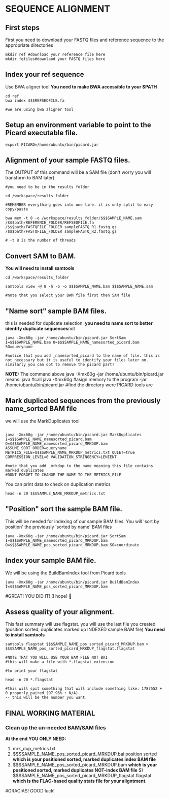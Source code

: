 # SEQUENCE ALIGNMENT

## First steps

First you need to download your FASTQ files and reference sequence to the appropriate directories

```
mkdir ref #download your reference file here
mkdir fqfiles#downlaod your FASTQ files here

```

## Index your ref sequence 
Use BWA aligner tool
**You need to make BWA accessible to your $PATH**

```
cd ref
bwa index $$$REFSEQFILE.fa

#we are using bwa aligner tool

```

## Setup an environment variable to point to the Picard executable file. 

```
export PICARD=/home/ubuntu/bin/picard.jar
```

## Alignment of your sample FASTQ files. 
The OUTPUT of this command will be a SAM file (don't worry you will transform to BAM later)

```
#you need to be in the results folder

cd /workspace/results_folder

#REMEMBER everything goes into one line. it is only split to easy copy/paste

bwa mem -t 8 -o /workspace/results_folder/$$$SAMPLE_NAME.sam 
/$$$path/REFERENCE_FOLDER/REFSEQFILE.fa 
/$$$path/FASTQFILE_FOLDER sampleFASTQ_R1.fastq.gz 
/$$$path/FASTQFILE_FOLDER sampleFASTQ_R2.fastq.gz

# -t 8 is the number of threads

```

## Convert SAM to BAM. 
**You will need to install samtools**

```
cd /workspace/results_folder

samtools view -@ 8 -h -b -o $$$SAMPLE_NAME.bam $$$SAMPLE_NAME.sam

#note that you select your BAM file first then SAM file

```
## "Name sort" sample BAM files. 
this is needed for duplicate selection. 
**you need to name sort to better identify duplicate sequences**not 

```
java -Xmx60g -jar /home/ubuntu/bin/picard.jar SortSam I=$$$SAMPLE_NAME.bam O=$$$SAMPLE_NAME_namesorted_picard.bam SO=queryname

#notice that you add _namesorted_picard to the name of file. this is not necessary but it is useful to identify your files later on. similarly you can opt to remove the picard part! 

```
**NOTE:** The command above java -Xmx60g -jar /home/ubuntu/bin/picard.jar means:
java #call java
-Xmx60g #asign memory to the program
-jar /home/ubuntu/bin/picard.jar #find the directory were PICARD tools are

## Mark **duplicated sequences** from the previously name_sorted BAM file
we will use the MarkDuplicates tool

```

java -Xmx60g -jar /home/ubuntu/bin/picard.jar MarkDuplicates I=$$$SAMPLE_NAME_namesorted_picard.bam  O=$$$SAMPLE_NAME_namesorted_picard_MRKDUP.bam ASSUME_SORT_ORDER=queryname METRICS_FILE=$$$SAMPLE_NAME_MRKDUP_metrics.txt QUIET=true COMPRESSION_LEVEL=0 VALIDATION_STRINGENCY=LENIENT

#note that you add _mrkdup to the name meaning this file contains marked duplicates
#DONT FORGET TO CHANGE THE NAME TO THE METRICS_FILE

```
You can print data to check on duplication metrics

```
head -n 20 $$$SAMPLE_NAME_MRKDUP_metrics.txt
```
## "Position" sort the sample BAM file. 
This will be needed for indexing of our sample BAM files. You will 'sort by position' the previously 'sorted by name' BAM files

```
java -Xmx60g -jar /home/ubuntu/bin/picard.jar SortSam I=$$$SAMPLE_NAME_namesorted_picard_MRKDUP.bam O=$$$SAMPLE_NAME_pos_sorted_picard_MRKDUP.bam SO=coordinate
```

## Index your sample BAM file.
We will be using the BuildBamIndex tool from Picard tools

```
java -Xmx60g -jar /home/ubuntu/bin/picard.jar BuildBamIndex I=$$$SAMPLE_NAME_pos_sorted_picard_MRKDUP.bam
```

#GREAT! YOU DID IT! (I hope) 🤞 

## Assess quality of your alignment. 
This fast summary will use flagstat. you will use the last file you created (position sorted, duplicates marked up INDEXED sample BAM file)
**You need to install samtools**

```
samtools flagstat $$$SAMPLE_NAME_pos_sorted_picard_MRKDUP.bam > $$$SAMPLE_NAME_pos_sorted_picard_MRKDUP_flagstat.flagstat

#NOTE THAT YOU WILL USE YOUR BAM FILE NOT BAI
#this will make a file with *.flagstat extension

#to print your flagstat

head -n 20 *.flagstat

#this will spit something that will include something like: 1787552 + 0 properly paired (97.96% : N/A) 
-- this will be the number you want. 

```

## FINAL WORKING MATERIAL
### Clean up the un-needed BAM/SAM files 

**At the end YOU ONLY NEED:** 

1) mrk_dup_metrics.txt
2) $$$SAMPLE_NAME_pos_sorted_picard_MRKDUP.bai position sorted **which is your positioned sorted, marked duplicates index BAM file**
3) $$$SAMPLE_NAME_pos_sorted_picard_MRKDUP.bam **which is your positioned sorted, marked duplicates NOT-index BAM file**
$) $$$SAMPLE_NAME_pos_sorted_picard_MRKDUP_flagstat.flagstat **which is the FLAG-based quality stats file for your aligntment.** 

#GRACIAS! GOOD luck! 
